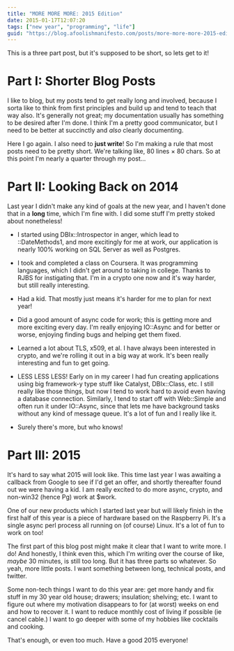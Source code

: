 ```yaml
---
title: "MORE MORE MORE: 2015 Edition"
date: 2015-01-17T12:07:20
tags: ["new year", "programming", "life"]
guid: "https://blog.afoolishmanifesto.com/posts/more-more-more-2015-edition"
---
```

This is a three part post, but it's supposed to be short, so lets get to it!

# Part I: Shorter Blog Posts

I like to blog, but my posts tend to get really long and involved, because I
sorta like to think from first principles and build up and tend to teach that
way also.  It's generally not great; my documentation usually has something to
be desired after I'm done.  I think I'm a pretty good communicator, but I need
to be better at succinctly and *also* clearly documenting.

Here I go again.  I also need to **just write**!  So I'm making a rule that most
posts need to be pretty short.  We're talking like, 80 lines × 80 chars.  So at
this point I'm nearly a quarter through my post...

# Part II: Looking Back on 2014

Last year I didn't make any kind of goals at the new year, and I haven't done
that in a **long** time, which I'm fine with.  I did some stuff I'm pretty
stoked about nonetheless!

 * I started using DBIx::Introspector in anger, which lead to ::DateMethods1,
   and more excitingly for me at work, our application is nearly 100% working on
   SQL Server as well as Postgres.

 * I took and completed a class on Coursera.  It was programming languages,
   which I didn't get around to taking in college.  Thanks to RJBS for
   instigating that.  I'm in a crypto one now and it's way harder, but still
   really interesting.

 * Had a kid.  That mostly just means it's harder for me to plan for next year!

 * Did a good amount of async code for work; this is getting more and more
   exciting every day.  I'm really enjoying IO::Async and for better or worse,
   enjoying finding bugs and helping get them fixed.

 * Learned a lot about TLS, x509, et al.  I have always been interested in
   crypto, and we're rolling it out in a big way at work.  It's been really
   interesting and fun to get going.

 * LESS LESS LESS!  Early on in my career I had fun creating applications using
   big framework-y type stuff like Catalyst, DBIx::Class, etc.  I still really
   like those things, but now I tend to work hard to avoid even having a
   database connection.  Similarly, I tend to start off with Web::Simple and
   often run it under IO::Async, since that lets me have background tasks
   without any kind of message queue.  It's a lot of fun and I really like it.

 * Surely there's more, but who knows!

# Part III: 2015

It's hard to say what 2015 will look like.  This time last year I was awaiting a
callback from Google to see if I'd get an offer, and shortly thereafter found
out we were having a kid.  I am really excited to do more async, crypto, and
non-win32 (hence Pg) work at $work.

One of our new products which I started last year but will likely finish in the
first half of this year is a piece of hardware based on the Raspberry Pi.  It's
a single async perl process all running on (of course) Linux.  It's a lot of fun
to work on too!

The first part of this blog post might make it clear that I want to write more.
I do!  And honestly, I think even this, which I'm writing over the course of
like, *maybe* 30 minutes, is still too long.  But it has three parts so
whatever.  So yeah, more little posts.  I want something between long, technical
posts, and twitter.

Some non-tech things I want to do this year are: get more handy and fix stuff in
my 30 year old house; drawers; insulation; shelving; etc.  I want to figure out
where my motivation disappears to for (at worst) weeks on end and how to recover
it.  I want to reduce monthly cost of living if possible (ie cancel cable.)  I
want to go deeper with some of my hobbies like cocktails and cooking.

That's enough, or even too much.  Have a good 2015 everyone!
